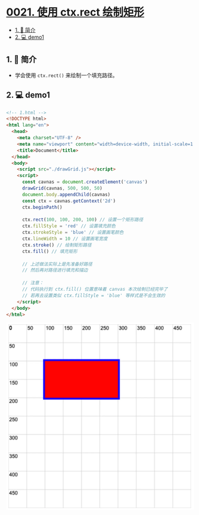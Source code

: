 # [0021. 使用 ctx.rect 绘制矩形](https://github.com/Tdahuyou/TNotes.canvas/tree/main/notes/0021.%20%E4%BD%BF%E7%94%A8%20ctx.rect%20%E7%BB%98%E5%88%B6%E7%9F%A9%E5%BD%A2)

<!-- region:toc -->

- [1. 📝 简介](#1--简介)
- [2. 💻 demo1](#2--demo1)

<!-- endregion:toc -->

## 1. 📝 简介

- 学会使用 `ctx.rect()` 来绘制一个填充路径。

## 2. 💻 demo1

```html
<!-- 1.html -->
<!DOCTYPE html>
<html lang="en">
  <head>
    <meta charset="UTF-8" />
    <meta name="viewport" content="width=device-width, initial-scale=1.0" />
    <title>Document</title>
  </head>
  <body>
    <script src="./drawGrid.js"></script>
    <script>
      const cavnas = document.createElement('canvas')
      drawGrid(cavnas, 500, 500, 50)
      document.body.appendChild(cavnas)
      const ctx = cavnas.getContext('2d')
      ctx.beginPath()

      ctx.rect(100, 100, 200, 100) // 设置一个矩形路径
      ctx.fillStyle = 'red' // 设置填充颜色
      ctx.strokeStyle = 'blue' // 设置画笔颜色
      ctx.lineWidth = 10 // 设置画笔宽度
      ctx.stroke() // 绘制矩形路径
      ctx.fill() // 填充矩形

      // 上述做法实际上是先准备好路径
      // 然后再对路径进行填充和描边

      // 注意：
      // 代码执行到 ctx.fill() 位置意味着 canvas 本次绘制已经完毕了
      // 若再去设置类似 ctx.fillStyle = 'blue' 等样式是不会生效的
    </script>
  </body>
</html>
```

![](assets/2024-10-04-00-48-50.png)
